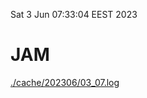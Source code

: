 Sat  3 Jun 07:33:04 EEST 2023
# JAM
<a href='./cache/202306/03_07.log'>./cache/202306/03_07.log</a>
